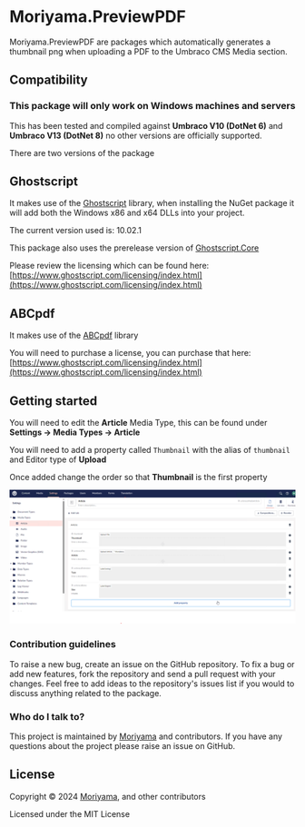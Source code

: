 # Moriyama.PreviewPDF

Moriyama.PreviewPDF are packages which automatically generates a thumbnail png when uploading a PDF to the Umbraco CMS Media section.

## Compatibility

### This package will **only work on Windows machines and servers**

This has been tested and compiled against **Umbraco V10 (DotNet 6)** and **Umbraco V13 (DotNet 8)** no other versions are officially supported.

There are two versions of the package

## Ghostscript
It makes use of the [Ghostscript](https://www.ghostscript.com/) library, when installing the NuGet package it will add both the Windows x86 and x64 DLLs into your project.

The current version used is: 10.02.1

This package also uses the prerelease version of [Ghostscript.Core](https://github.com/porrey/Ghostscript.NET)

Please review the licensing which can be found here:
[https://www.ghostscript.com/licensing/index.html](https://www.ghostscript.com/licensing/index.html)

## ABCpdf
It makes use of the [ABCpdf](https://www.websupergoo.com/abcpdf-1.aspx) library

You will need to purchase a license, you can purchase that here:
[https://www.ghostscript.com/licensing/index.html](https://www.ghostscript.com/licensing/index.html)

## Getting started

You will need to edit the **Article** Media Type, this can be found under **Settings -> Media Types -> Article**

You will need to add a property called `Thumbnail` with the alias of `thumbnail` and Editor type of **Upload**

Once added change the order so that **Thumbnail** is the first property

![media type configuration](/Screenshots/media-type-configuration.png "media type configuration")

### Contribution guidelines

To raise a new bug, create an issue on the GitHub repository. To fix a bug or add new features, fork the repository and send a pull request with your changes. Feel free to add ideas to the repository's issues list if you would to discuss anything related to the package.

### Who do I talk to?
This project is maintained by [Moriyama](https://moriyama) and contributors. If you have any questions about the project please raise an issue on GitHub.

## License

Copyright &copy; 2024 [Moriyama](https://moriyama.co.uk), and other contributors

Licensed under the MIT License